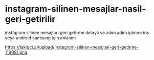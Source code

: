# instagram-silinen-mesajlar-nasil-geri-getirilir
instagram silinen mesajları geri getirme detaylı ve adım adım iphone ios veya android samsung için anlatımı

https://takipci.al/upload/instagram-silinen-mesajlari-geri-getirme-119081.png
